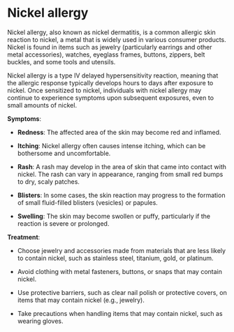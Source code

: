 # Nickel allergy

Nickel allergy, also known as nickel dermatitis, is a common allergic skin reaction to nickel, a metal that is widely used in various consumer products. Nickel is found in items such as jewelry (particularly earrings and other metal accessories), watches, eyeglass frames, buttons, zippers, belt buckles, and some tools and utensils.

Nickel allergy is a type IV delayed hypersensitivity reaction, meaning that the allergic response typically develops hours to days after exposure to nickel. Once sensitized to nickel, individuals with nickel allergy may continue to experience symptoms upon subsequent exposures, even to small amounts of nickel.

**Symptoms**:

* **Redness**: The affected area of the skin may become red and inflamed.

* **Itching**: Nickel allergy often causes intense itching, which can be bothersome and uncomfortable.

* **Rash**: A rash may develop in the area of skin that came into contact with nickel. The rash can vary in appearance, ranging from small red bumps to dry, scaly patches.

* **Blisters**: In some cases, the skin reaction may progress to the formation of small fluid-filled blisters (vesicles) or papules.

* **Swelling**: The skin may become swollen or puffy, particularly if the reaction is severe or prolonged.

**Treatment**:

* Choose jewelry and accessories made from materials that are less likely to contain nickel, such as stainless steel, titanium, gold, or platinum.

* Avoid clothing with metal fasteners, buttons, or snaps that may contain nickel.

* Use protective barriers, such as clear nail polish or protective covers, on items that may contain nickel (e.g., jewelry).

* Take precautions when handling items that may contain nickel, such as wearing gloves.
